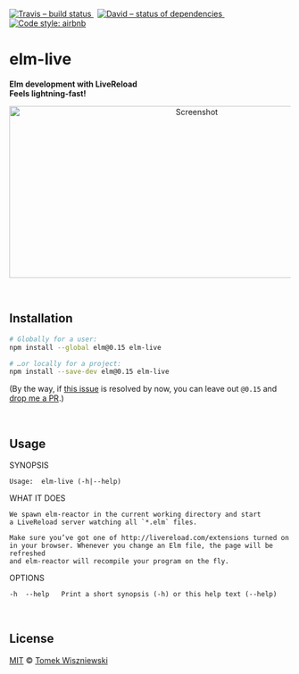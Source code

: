[![Travis – build status
](https://img.shields.io/travis/tomekwi/elm-live/master.svg?style=flat-square)
](https://travis-ci.org/tomekwi/elm-live)
 [![David – status of dependencies
](https://img.shields.io/david/tomekwi/elm-live.svg?style=flat-square)
](https://david-dm.org/tomekwi/elm-live)
 [![Code style: airbnb
](https://img.shields.io/badge/code%20style-airbnb-777777.svg?style=flat-square)
](https://github.com/airbnb/javascript)




elm-live
========

**Elm development with LiveReload**  
**Feels lightning-fast!**


<p align="center"><img
  alt="Screenshot"
  src="https://cdn.rawgit.com/tomekwi/elm-live/e851ffd/shot.png"
  title="Sweet, isn’t it?"
  width="656"
  height="308"
/></p>



<a                                                 id="/installation"></a>&nbsp;

Installation
------------

```sh
# Globally for a user:
npm install --global elm@0.15 elm-live

# …or locally for a project:
npm install --save-dev elm@0.15 elm-live
```

(By the way, if [this issue](https://github.com/elm-lang/elm-platform/issues/100#issuecomment-155547605) is resolved by now, you can leave out `@0.15` and [drop me a PR](https://github.com/tomekwi/elm-live#fork-destination-box).)




<a                                                        id="/usage"></a>&nbsp;

Usage
-----

<!-- @doxie.inject start -->
<!-- Don’t remove or change the comment above – that can break automatic updates. -->
  SYNOPSIS

    Usage:  elm-live (-h|--help)


  WHAT IT DOES

    We spawn elm-reactor in the current working directory and start
    a LiveReload server watching all `*.elm` files.

    Make sure you’ve got one of http://livereload.com/extensions turned on
    in your browser. Whenever you change an Elm file, the page will be refreshed
    and elm-reactor will recompile your program on the fly.


  OPTIONS

    -h  --help   Print a short synopsis (-h) or this help text (--help)
<!-- Don’t remove or change the comment below – that can break automatic updates. More info at <http://npm.im/doxie.inject>. -->
<!-- @doxie.inject end -->



<a                                                      id="/license"></a>&nbsp;

License
-------

[MIT][] © [Tomek Wiszniewski][]

[MIT]: ./License.md
[Tomek Wiszniewski]: https://github.com/tomekwi
